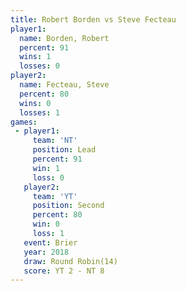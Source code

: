 ```yaml
---
title: Robert Borden vs Steve Fecteau
player1:              
  name: Borden, Robert
  percent: 91         
  wins: 1             
  losses: 0           
player2:              
  name: Fecteau, Steve
  percent: 80         
  wins: 0             
  losses: 1           
games:
 - player1:        
     team: 'NT'    
     position: Lead
     percent: 91   
     win: 1        
     loss: 0       
   player2:          
     team: 'YT'      
     position: Second
     percent: 80     
     win: 0          
     loss: 1         
   event: Brier         
   year: 2018           
   draw: Round Robin(14)
   score: YT 2 - NT 8   
---
```


